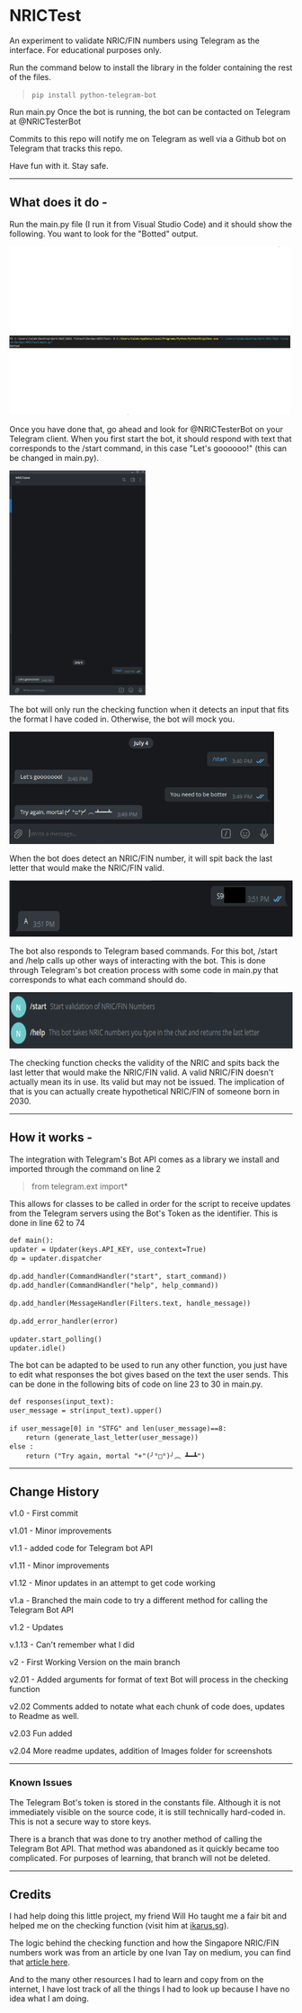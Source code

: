 # NRICTest 
 
An experiment to validate NRIC/FIN numbers using Telegram as the interface. For educational purposes only.

Run the command below to install the library in the folder containing the rest of the files.

>`pip install python-telegram-bot`

Run main.py
Once the bot is running, the bot can be contacted on Telegram at @NRICTesterBot

Commits to this repo will notify me on Telegram as well via a Github bot on Telegram that tracks this repo.

Have fun with it. Stay safe.

-----------------------------------------------------------------------------------------------------------------------------------------------------------------------------

## What does it do - 
 
Run the main.py file (I run it from Visual Studio Code) and it should show the following. You want to look for the "Botted" output.

<img src = "Images/Botted.png" height = "300">

Once you have done that, go ahead and look for @NRICTesterBot on your Telegram client. When you first start the bot, it should respond with text that corresponds to the /start command, in this case "Let's goooooo!" (this can be changed in main.py).

<img src = "Images/startSS.png" height = "400">

The bot will only run the checking function when it detects an input that fits the format I have coded in. Otherwise, the bot will mock you.

<img src = "Images/nonNRICtextSS.png" height = "200">

When the bot does detect an NRIC/FIN number, it will spit back the last letter that would make the NRIC/FIN valid.

<img src = "Images/NRICtextSS.png" height = "100">

The bot also responds to Telegram based commands. For this bot, /start and /help calls up other ways of interacting with the bot. This is done through Telegram's bot creation process with some code in main.py that corresponds to what each command should do.

<img src = "Images/TGcommandSS.png" height = "100">

The checking function checks the validity of the NRIC and spits back the last letter that would make the NRIC/FIN valid.
A valid NRIC/FIN doesn't actually mean its in use. Its valid but may not be issued.
The implication of that is you can actually create hypothetical NRIC/FIN of someone born in 2030.

-----------------------------------------------------------------------------------------------------------------------------------------------------------------------------

## How it works - 

The integration with Telegram's Bot API comes as a library we install and imported through the command on line 2
>from telegram.ext import*

This allows for classes to be called in order for the script to receive updates from the Telegram servers using the Bot's Token as the identifier. This is done in line 62 to 74

    def main():
    updater = Updater(keys.API_KEY, use_context=True)
    dp = updater.dispatcher

    dp.add_handler(CommandHandler("start", start_command))
    dp.add_handler(CommandHandler("help", help_command))

    dp.add_handler(MessageHandler(Filters.text, handle_message))

    dp.add_error_handler(error)

    updater.start_polling()
    updater.idle()

The bot can be adapted to be used to run any other function, you just have to edit what responses the bot gives based on the text the user sends. This can be done in the following bits of code on line 23 to 30 in main.py.
 
    def responses(input_text):
    user_message = str(input_text).upper()

    if user_message[0] in "STFG" and len(user_message)==8:
        return (generate_last_letter(user_message))
    else : 
        return ("Try again, mortal "+"(╯°□°)╯︵ ┻━┻")
 
-----------------------------------------------------------------------------------------------------------------------------------------------------------------------------

## Change History
 
v1.0 - First commit  

v1.01 - Minor improvements  

v1.1 - added code for Telegram bot API  

v1.11 - Minor improvements  

v1.12 - Minor updates in an attempt to get code working  

v1.a - Branched the main code to try a different method for calling the Telegram Bot API  

v1.2 - Updates  

v.1.13 - Can't remember what I did  

v2 - First Working Version on the main branch  

v2.01 - Added arguments for format of text Bot will process in the checking function  

v2.02 Comments added to notate what each chunk of code does, updates to Readme as well.  

v2.03 Fun added  

v2.04 More readme updates, addition of Images folder for screenshots  

-----------------------------------------------------------------------------------------------------------------------------------------------------------------------------

### Known Issues 
 
The Telegram Bot's token is stored in the constants file. Although it is not immediately visible on the source code, it is still technically hard-coded in. This is not a secure way to store keys.

There is a branch that was done to try another method of calling the Telegram Bot API. That method was abandoned as it quickly became too complicated. For purposes of learning, that branch will not be deleted.

-----------------------------------------------------------------------------------------------------------------------------------------------------------------------------

## Credits

I had help doing this little project, my friend Will Ho taught me a fair bit and helped me on the checking function (visit him at [ikarus.sg](https://ikarus.sg/)). 

The logic behind the checking function and how the Singapore NRIC/FIN numbers work was from an article by one Ivan Tay on medium, you can find that [article here](https://ivantay2003.medium.com/creation-of-singapore-identity-number-nric-24fc3b446145).

And to the many other resources I had to learn and copy from on the internet, I have lost track of all the things I had to look up because I have no idea what I am doing. 

